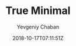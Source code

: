 ---
title: "True Minimal"
github: https://github.com/cyevgeniy/jekyll-true-minimal
demo: https://cyevgeniy.github.io/jekyll-true-minimal/
author: Yevgeniy Chaban

ssg:
  - Jekyll
cms:
  - No Cms
date: 2018-10-17T07:11:51Z
github_branch: master
---